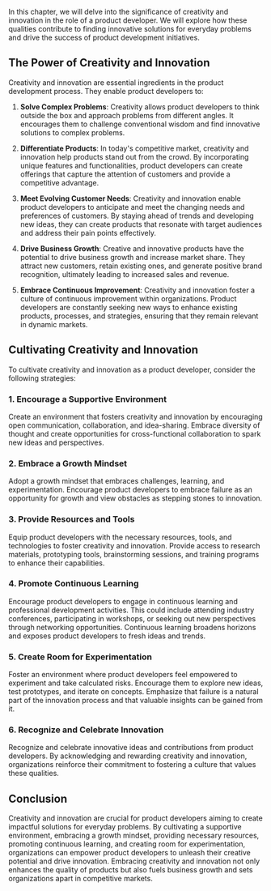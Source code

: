 
In this chapter, we will delve into the significance of creativity and innovation in the role of a product developer. We will explore how these qualities contribute to finding innovative solutions for everyday problems and drive the success of product development initiatives.

## The Power of Creativity and Innovation

Creativity and innovation are essential ingredients in the product development process. They enable product developers to:

1. **Solve Complex Problems**: Creativity allows product developers to think outside the box and approach problems from different angles. It encourages them to challenge conventional wisdom and find innovative solutions to complex problems.
    
2. **Differentiate Products**: In today's competitive market, creativity and innovation help products stand out from the crowd. By incorporating unique features and functionalities, product developers can create offerings that capture the attention of customers and provide a competitive advantage.
    
3. **Meet Evolving Customer Needs**: Creativity and innovation enable product developers to anticipate and meet the changing needs and preferences of customers. By staying ahead of trends and developing new ideas, they can create products that resonate with target audiences and address their pain points effectively.
    
4. **Drive Business Growth**: Creative and innovative products have the potential to drive business growth and increase market share. They attract new customers, retain existing ones, and generate positive brand recognition, ultimately leading to increased sales and revenue.
    
5. **Embrace Continuous Improvement**: Creativity and innovation foster a culture of continuous improvement within organizations. Product developers are constantly seeking new ways to enhance existing products, processes, and strategies, ensuring that they remain relevant in dynamic markets.
    

## Cultivating Creativity and Innovation

To cultivate creativity and innovation as a product developer, consider the following strategies:

### 1\. Encourage a Supportive Environment

Create an environment that fosters creativity and innovation by encouraging open communication, collaboration, and idea-sharing. Embrace diversity of thought and create opportunities for cross-functional collaboration to spark new ideas and perspectives.

### 2\. Embrace a Growth Mindset

Adopt a growth mindset that embraces challenges, learning, and experimentation. Encourage product developers to embrace failure as an opportunity for growth and view obstacles as stepping stones to innovation.

### 3\. Provide Resources and Tools

Equip product developers with the necessary resources, tools, and technologies to foster creativity and innovation. Provide access to research materials, prototyping tools, brainstorming sessions, and training programs to enhance their capabilities.

### 4\. Promote Continuous Learning

Encourage product developers to engage in continuous learning and professional development activities. This could include attending industry conferences, participating in workshops, or seeking out new perspectives through networking opportunities. Continuous learning broadens horizons and exposes product developers to fresh ideas and trends.

### 5\. Create Room for Experimentation

Foster an environment where product developers feel empowered to experiment and take calculated risks. Encourage them to explore new ideas, test prototypes, and iterate on concepts. Emphasize that failure is a natural part of the innovation process and that valuable insights can be gained from it.

### 6\. Recognize and Celebrate Innovation

Recognize and celebrate innovative ideas and contributions from product developers. By acknowledging and rewarding creativity and innovation, organizations reinforce their commitment to fostering a culture that values these qualities.

## Conclusion

Creativity and innovation are crucial for product developers aiming to create impactful solutions for everyday problems. By cultivating a supportive environment, embracing a growth mindset, providing necessary resources, promoting continuous learning, and creating room for experimentation, organizations can empower product developers to unleash their creative potential and drive innovation. Embracing creativity and innovation not only enhances the quality of products but also fuels business growth and sets organizations apart in competitive markets.
